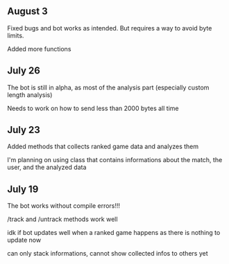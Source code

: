 ## August 3 ##

Fixed bugs and bot works as intended. But requires a way to avoid byte limits.

Added more functions

## July 26 ##

The bot is still in alpha, as most of the analysis part (especially custom length analysis)

Needs to work on how to send less than 2000 bytes all time

## July 23 ##

Added methods that collects ranked game data and analyzes them

I'm planning on using class that contains informations about the match, the user, and the analyzed data

## July 19 ##
The bot works without compile errors!!!

/track and /untrack methods work well

idk if bot updates well when a ranked game happens as there is nothing to update now

can only stack informations, cannot show collected infos to others yet
